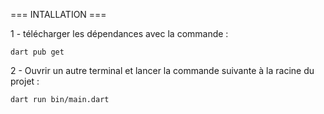 === INTALLATION ===

1 - télécharger les dépendances avec la commande :

```
dart pub get

```

2 - Ouvrir un autre terminal et lancer la commande suivante à la racine du projet :

```
dart run bin/main.dart

```
